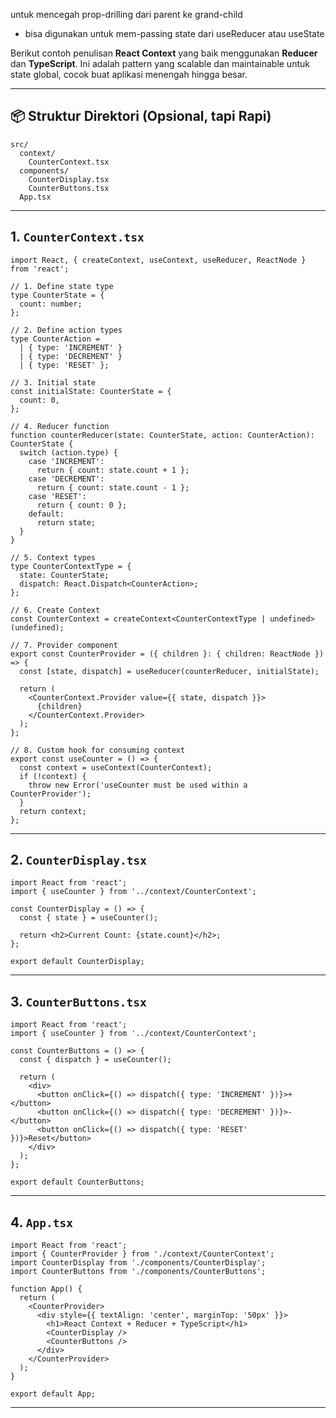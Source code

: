 untuk mencegah prop-drilling dari parent ke grand-child
- bisa digunakan untuk mem-passing state dari useReducer atau useState

Berikut contoh penulisan **React Context** yang baik menggunakan **Reducer** dan **TypeScript**. Ini adalah pattern yang scalable dan maintainable untuk state global, cocok buat aplikasi menengah hingga besar.

---

## 📦 Struktur Direktori (Opsional, tapi Rapi)
```
src/
  context/
    CounterContext.tsx
  components/
    CounterDisplay.tsx
    CounterButtons.tsx
  App.tsx
```

---

## 1. `CounterContext.tsx`

```tsx
import React, { createContext, useContext, useReducer, ReactNode } from 'react';

// 1. Define state type
type CounterState = {
  count: number;
};

// 2. Define action types
type CounterAction = 
  | { type: 'INCREMENT' }
  | { type: 'DECREMENT' }
  | { type: 'RESET' };

// 3. Initial state
const initialState: CounterState = {
  count: 0,
};

// 4. Reducer function
function counterReducer(state: CounterState, action: CounterAction): CounterState {
  switch (action.type) {
    case 'INCREMENT':
      return { count: state.count + 1 };
    case 'DECREMENT':
      return { count: state.count - 1 };
    case 'RESET':
      return { count: 0 };
    default:
      return state;
  }
}

// 5. Context types
type CounterContextType = {
  state: CounterState;
  dispatch: React.Dispatch<CounterAction>;
};

// 6. Create Context
const CounterContext = createContext<CounterContextType | undefined>(undefined);

// 7. Provider component
export const CounterProvider = ({ children }: { children: ReactNode }) => {
  const [state, dispatch] = useReducer(counterReducer, initialState);

  return (
    <CounterContext.Provider value={{ state, dispatch }}>
      {children}
    </CounterContext.Provider>
  );
};

// 8. Custom hook for consuming context
export const useCounter = () => {
  const context = useContext(CounterContext);
  if (!context) {
    throw new Error('useCounter must be used within a CounterProvider');
  }
  return context;
};
```

---

## 2. `CounterDisplay.tsx`

```tsx
import React from 'react';
import { useCounter } from '../context/CounterContext';

const CounterDisplay = () => {
  const { state } = useCounter();

  return <h2>Current Count: {state.count}</h2>;
};

export default CounterDisplay;
```

---

## 3. `CounterButtons.tsx`

```tsx
import React from 'react';
import { useCounter } from '../context/CounterContext';

const CounterButtons = () => {
  const { dispatch } = useCounter();

  return (
    <div>
      <button onClick={() => dispatch({ type: 'INCREMENT' })}>+</button>
      <button onClick={() => dispatch({ type: 'DECREMENT' })}>-</button>
      <button onClick={() => dispatch({ type: 'RESET' })}>Reset</button>
    </div>
  );
};

export default CounterButtons;
```

---

## 4. `App.tsx`

```tsx
import React from 'react';
import { CounterProvider } from './context/CounterContext';
import CounterDisplay from './components/CounterDisplay';
import CounterButtons from './components/CounterButtons';

function App() {
  return (
    <CounterProvider>
      <div style={{ textAlign: 'center', marginTop: '50px' }}>
        <h1>React Context + Reducer + TypeScript</h1>
        <CounterDisplay />
        <CounterButtons />
      </div>
    </CounterProvider>
  );
}

export default App;
```

---